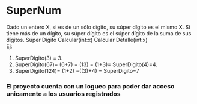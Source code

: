 # SuperNum
Dado un entero X, si es de un sólo dígito, su súper dígito es el mismo X. Si tiene más de un dígito, su súper dígito es el súper dígito de la suma de sus dígitos. 
Súper Dígito 
Calcular(int:x) Calcular Detalle(int:x) </br>
Ej: </br>
1) SuperDigito(3) = 3. </br>
2) SuperDigito(67)= (6+7) = (13) = (1+3)= SuperDigito(4)=4.</br> 
3) SuperDigito(124)= (1+2) =((3)+4) = SuperDigito=7 </br>

<h3>El proyecto cuenta con un logueo para poder dar acceso unicamente a los usuarios registrados</h3>
